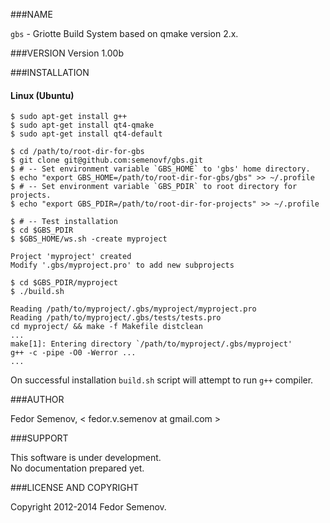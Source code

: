 ###NAME

`gbs` - Griotte Build System based on qmake version 2.x.

###VERSION
Version 1.00b

###INSTALLATION
#### Linux (Ubuntu)

    $ sudo apt-get install g++  
    $ sudo apt-get install qt4-qmake  
    $ sudo apt-get install qt4-default  
      
    $ cd /path/to/root-dir-for-gbs
    $ git clone git@github.com:semenovf/gbs.git
    $ # -- Set environment variable `GBS_HOME` to 'gbs' home directory.  
    $ echo "export GBS_HOME=/path/to/root-dir-for-gbs/gbs" >> ~/.profile
    $ # -- Set environment variable `GBS_PDIR` to root directory for projects.  
    $ echo "export GBS_PDIR=/path/to/root-dir-for-projects" >> ~/.profile
      
    $ # -- Test installation
    $ cd $GBS_PDIR
    $ $GBS_HOME/ws.sh -create myproject  
      
    Project 'myproject' created  
    Modify '.gbs/myproject.pro' to add new subprojects  
      
    $ cd $GBS_PDIR/myproject
    $ ./build.sh
      
    Reading /path/to/myproject/.gbs/myproject/myproject.pro  
    Reading /path/to/myproject/.gbs/tests/tests.pro  
    cd myproject/ && make -f Makefile distclean  
    ...  
    make[1]: Entering directory `/path/to/myproject/.gbs/myproject'  
    g++ -c -pipe -O0 -Werror ...  
    ...
    
On successful installation `build.sh` script will attempt to run `g++` compiler.


###AUTHOR

Fedor Semenov, < fedor.v.semenov at gmail.com >

###SUPPORT

This software is under development.  
No documentation prepared yet.  

###LICENSE AND COPYRIGHT

Copyright 2012-2014 Fedor Semenov.

